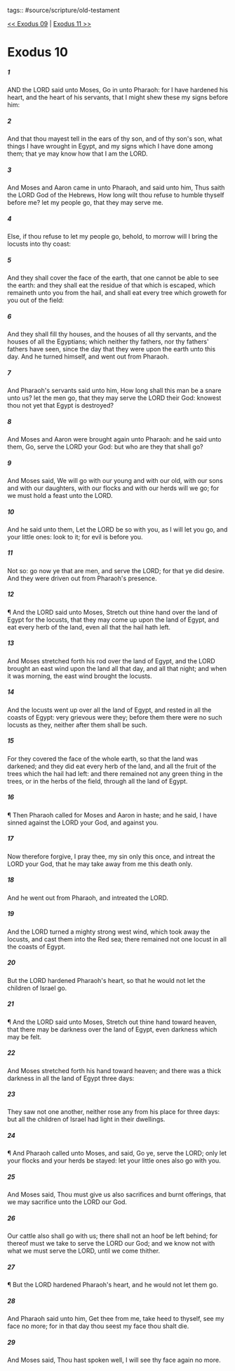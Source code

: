 tags:: #source/scripture/old-testament

[<< Exodus 09](/old-testament/02_Exodus/Exodus_09.md) | [Exodus 11 >>](/old-testament/02_Exodus/Exodus_11.md)

# Exodus 10

##### 1

AND the LORD said unto Moses, Go in unto Pharaoh: for I have hardened his heart, and the heart of his servants, that I might shew these my signs before him:

##### 2

And that thou mayest tell in the ears of thy son, and of thy son's son, what things I have wrought in Egypt, and my signs which I have done among them; that ye may know how that I am the LORD.

##### 3

And Moses and Aaron came in unto Pharaoh, and said unto him, Thus saith the LORD God of the Hebrews, How long wilt thou refuse to humble thyself before me? let my people go, that they may serve me.

##### 4

Else, if thou refuse to let my people go, behold, to morrow will I bring the locusts into thy coast:

##### 5

And they shall cover the face of the earth, that one cannot be able to see the earth: and they shall eat the residue of that which is escaped, which remaineth unto you from the hail, and shall eat every tree which groweth for you out of the field:

##### 6

And they shall fill thy houses, and the houses of all thy servants, and the houses of all the Egyptians; which neither thy fathers, nor thy fathers' fathers have seen, since the day that they were upon the earth unto this day. And he turned himself, and went out from Pharaoh.

##### 7

And Pharaoh's servants said unto him, How long shall this man be a snare unto us? let the men go, that they may serve the LORD their God: knowest thou not yet that Egypt is destroyed?

##### 8

And Moses and Aaron were brought again unto Pharaoh: and he said unto them, Go, serve the LORD your God: but who are they that shall go?

##### 9

And Moses said, We will go with our young and with our old, with our sons and with our daughters, with our flocks and with our herds will we go; for we must hold a feast unto the LORD.

##### 10

And he said unto them, Let the LORD be so with you, as I will let you go, and your little ones: look to it; for evil is before you.

##### 11

Not so: go now ye that are men, and serve the LORD; for that ye did desire. And they were driven out from Pharaoh's presence.

##### 12

¶ And the LORD said unto Moses, Stretch out thine hand over the land of Egypt for the locusts, that they may come up upon the land of Egypt, and eat every herb of the land, even all that the hail hath left.

##### 13

And Moses stretched forth his rod over the land of Egypt, and the LORD brought an east wind upon the land all that day, and all that night; and when it was morning, the east wind brought the locusts.

##### 14

And the locusts went up over all the land of Egypt, and rested in all the coasts of Egypt: very grievous were they; before them there were no such locusts as they, neither after them shall be such.

##### 15

For they covered the face of the whole earth, so that the land was darkened; and they did eat every herb of the land, and all the fruit of the trees which the hail had left: and there remained not any green thing in the trees, or in the herbs of the field, through all the land of Egypt.

##### 16

¶ Then Pharaoh called for Moses and Aaron in haste; and he said, I have sinned against the LORD your God, and against you.

##### 17

Now therefore forgive, I pray thee, my sin only this once, and intreat the LORD your God, that he may take away from me this death only.

##### 18

And he went out from Pharaoh, and intreated the LORD.

##### 19

And the LORD turned a mighty strong west wind, which took away the locusts, and cast them into the Red sea; there remained not one locust in all the coasts of Egypt.

##### 20

But the LORD hardened Pharaoh's heart, so that he would not let the children of Israel go.

##### 21

¶ And the LORD said unto Moses, Stretch out thine hand toward heaven, that there may be darkness over the land of Egypt, even darkness which may be felt.

##### 22

And Moses stretched forth his hand toward heaven; and there was a thick darkness in all the land of Egypt three days:

##### 23

They saw not one another, neither rose any from his place for three days: but all the children of Israel had light in their dwellings.

##### 24

¶ And Pharaoh called unto Moses, and said, Go ye, serve the LORD; only let your flocks and your herds be stayed: let your little ones also go with you.

##### 25

And Moses said, Thou must give us also sacrifices and burnt offerings, that we may sacrifice unto the LORD our God.

##### 26

Our cattle also shall go with us; there shall not an hoof be left behind; for thereof must we take to serve the LORD our God; and we know not with what we must serve the LORD, until we come thither.

##### 27

¶ But the LORD hardened Pharaoh's heart, and he would not let them go.

##### 28

And Pharaoh said unto him, Get thee from me, take heed to thyself, see my face no more; for in that day thou seest my face thou shalt die.

##### 29

And Moses said, Thou hast spoken well, I will see thy face again no more.
